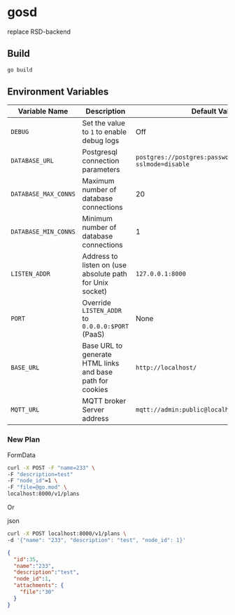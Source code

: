 # gosd

replace RSD-backend

## Build

```sh
go build
```

## Environment Variables

Variable Name        | Description                                               | Default Value
-------------------- | --------------------------------------------------------- | -------------------------------------------------------------
`DEBUG`              | Set the value to `1` to enable debug logs                 | Off
`DATABASE_URL`       | Postgresql connection parameters                          | `postgres://postgres:password@localhost/gosd?sslmode=disable`
`DATABASE_MAX_CONNS` | Maximum number of database connections                    | 20
`DATABASE_MIN_CONNS` | Minimum number of database connections                    | 1
`LISTEN_ADDR`        | Address to listen on (use absolute path for Unix socket)  | `127.0.0.1:8000`
`PORT`               | Override `LISTEN_ADDR` to `0.0.0.0:$PORT` (PaaS)          | None
`BASE_URL`           | Base URL to generate HTML links and base path for cookies | `http://localhost/`
`MQTT_URL`           | MQTT broker Server address                                | `mqtt://admin:public@localhost:1883`

### New Plan

FormData

```sh
curl -X POST -F "name=233" \
-F "description=test"
-F "node_id"=1 \
-F "file=@go.mod" \
localhost:8000/v1/plans
```

Or

json

```sh
curl -X POST localhost:8000/v1/plans \
-d '{"name": "233", "description": "test", "node_id": 1}'
```

```json
{
  "id":35,
  "name":"233",
  "description":"test",
  "node_id":1,
  "attachments": {
    "file":"30"
  }
}
```

